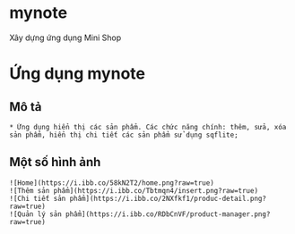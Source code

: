 # mynote
Xây dựng ứng dụng Mini Shop
# Ứng dụng mynote

## Mô tả
    * Ứng dụng hiển thị các sản phẩm. Các chức năng chính: thêm, sửa, xóa sản phẩm, hiển thị chi tiết các sản phẩm sử dụng sqflite;

## Một số hình ảnh 
	![Home](https://i.ibb.co/58kN2T2/home.png?raw=true)
	![Thêm sản phẩm](https://i.ibb.co/Tbtmqn4/insert.png?raw=true)
	![Chi tiết sản phẩm](https://i.ibb.co/2NXfkf1/produc-detail.png?raw=true)
	![Quản lý sản phẩm](https://i.ibb.co/RDbCnVF/product-manager.png?raw=true)
        